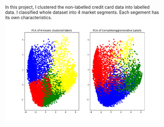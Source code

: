 In this project, I clustered the non-labelled credit card data into labelled data. I classified whole dataset into 4 market segments. Each segement has its own characteristics.
![Creditcard](https://github.com/DinIftikhar/MachineLearning_with_ScikitLearn/blob/main/ClusteringProjects/ClusteringonCreditCardDataset/CreditCard.png)
